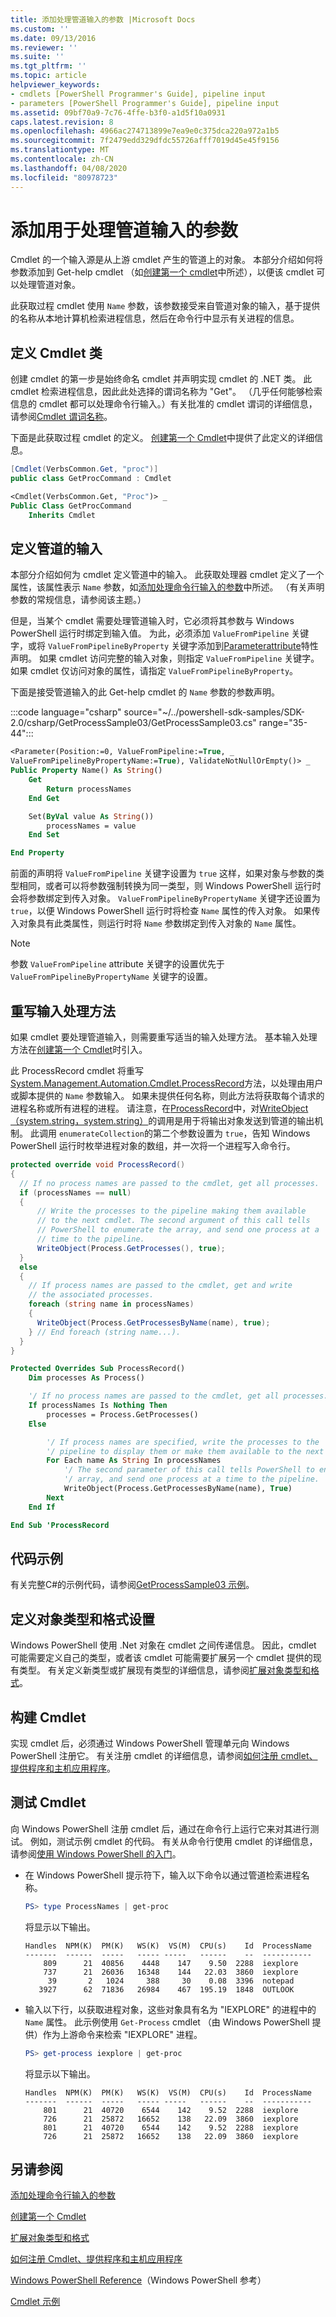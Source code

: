 ```yaml
---
title: 添加处理管道输入的参数 |Microsoft Docs
ms.custom: ''
ms.date: 09/13/2016
ms.reviewer: ''
ms.suite: ''
ms.tgt_pltfrm: ''
ms.topic: article
helpviewer_keywords:
- cmdlets [PowerShell Programmer's Guide], pipeline input
- parameters [PowerShell Programmer's Guide], pipeline input
ms.assetid: 09bf70a9-7c76-4ffe-b3f0-a1d5f10a0931
caps.latest.revision: 8
ms.openlocfilehash: 4966ac274713899e7ea9e0c375dca220a972a1b5
ms.sourcegitcommit: 7f2479edd329dfdc55726afff7019d45e45f9156
ms.translationtype: MT
ms.contentlocale: zh-CN
ms.lasthandoff: 04/08/2020
ms.locfileid: "80978723"
---
```

# <a name="adding-parameters-that-process-pipeline-input"></a>添加用于处理管道输入的参数

Cmdlet 的一个输入源是从上游 cmdlet 产生的管道上的对象。 本部分介绍如何将参数添加到 Get-help cmdlet （如[创建第一个 cmdlet](./creating-a-cmdlet-without-parameters.md)中所述），以便该 cmdlet 可以处理管道对象。

此获取过程 cmdlet 使用 `Name` 参数，该参数接受来自管道对象的输入，基于提供的名称从本地计算机检索进程信息，然后在命令行中显示有关进程的信息。

## <a name="defining-the-cmdlet-class"></a>定义 Cmdlet 类

创建 cmdlet 的第一步是始终命名 cmdlet 并声明实现 cmdlet 的 .NET 类。 此 cmdlet 检索进程信息，因此此处选择的谓词名称为 "Get"。 （几乎任何能够检索信息的 cmdlet 都可以处理命令行输入。）有关批准的 cmdlet 谓词的详细信息，请参阅[Cmdlet 谓词名称](./approved-verbs-for-windows-powershell-commands.md)。

下面是此获取过程 cmdlet 的定义。 [创建第一个 Cmdlet](./creating-a-cmdlet-without-parameters.md)中提供了此定义的详细信息。

```csharp
[Cmdlet(VerbsCommon.Get, "proc")]
public class GetProcCommand : Cmdlet
```

```vb
<Cmdlet(VerbsCommon.Get, "Proc")> _
Public Class GetProcCommand
    Inherits Cmdlet
```

## <a name="defining-input-from-the-pipeline"></a>定义管道的输入

本部分介绍如何为 cmdlet 定义管道中的输入。 此获取处理器 cmdlet 定义了一个属性，该属性表示 `Name` 参数，如[添加处理命令行输入的参数](./adding-parameters-that-process-command-line-input.md)中所述。
（有关声明参数的常规信息，请参阅该主题。）

但是，当某个 cmdlet 需要处理管道输入时，它必须将其参数与 Windows PowerShell 运行时绑定到输入值。 为此，必须添加 `ValueFromPipeline` 关键字，或将 `ValueFromPipelineByProperty` 关键字添加到[Parameterattribute](/dotnet/api/System.Management.Automation.ParameterAttribute)特性声明。 如果 cmdlet 访问完整的输入对象，则指定 `ValueFromPipeline` 关键字。 如果 cmdlet 仅访问对象的属性，请指定 `ValueFromPipelineByProperty`。

下面是接受管道输入的此 Get-help cmdlet 的 `Name` 参数的参数声明。

:::code language="csharp" source="~/../powershell-sdk-samples/SDK-2.0/csharp/GetProcessSample03/GetProcessSample03.cs" range="35-44":::

```vb
<Parameter(Position:=0, ValueFromPipeline:=True, _
ValueFromPipelineByPropertyName:=True), ValidateNotNullOrEmpty()> _
Public Property Name() As String()
    Get
        Return processNames
    End Get

    Set(ByVal value As String())
        processNames = value
    End Set

End Property
```

<!-- TODO!!!: review snippet reference  [!CODE [Msh_samplesgetproc03#GetProc03VBNameParameter](Msh_samplesgetproc03#GetProc03VBNameParameter)]  -->

前面的声明将 `ValueFromPipeline` 关键字设置为 `true` 这样，如果对象与参数的类型相同，或者可以将参数强制转换为同一类型，则 Windows PowerShell 运行时会将参数绑定到传入对象。 `ValueFromPipelineByPropertyName` 关键字还设置为 `true`，以便 Windows PowerShell 运行时将检查 `Name` 属性的传入对象。 如果传入对象具有此类属性，则运行时将 `Name` 参数绑定到传入对象的 `Name` 属性。

> [!NOTE]
> 参数 `ValueFromPipeline` attribute 关键字的设置优先于 `ValueFromPipelineByPropertyName` 关键字的设置。

## <a name="overriding-an-input-processing-method"></a>重写输入处理方法

如果 cmdlet 要处理管道输入，则需要重写适当的输入处理方法。 基本输入处理方法在[创建第一个 Cmdlet](./creating-a-cmdlet-without-parameters.md)时引入。

此 ProcessRecord cmdlet 将重写[System.Management.Automation.Cmdlet.ProcessRecord](/dotnet/api/System.Management.Automation.Cmdlet.ProcessRecord)方法，以处理由用户或脚本提供的 `Name` 参数输入。 如果未提供任何名称，则此方法将获取每个请求的进程名称或所有进程的进程。 请注意，在[ProcessRecord](/dotnet/api/System.Management.Automation.Cmdlet.ProcessRecord)中，对[WriteObject （system.string，system.string）](/dotnet/api/system.management.automation.cmdlet.writeobject#System_Management_Automation_Cmdlet_WriteObject_System_Object_System_Boolean_)的调用是用于将输出对象发送到管道的输出机制。 此调用 `enumerateCollection`的第二个参数设置为 `true`，告知 Windows PowerShell 运行时枚举进程对象的数组，并一次将一个进程写入命令行。

```csharp
protected override void ProcessRecord()
{
  // If no process names are passed to the cmdlet, get all processes.
  if (processNames == null)
  {
      // Write the processes to the pipeline making them available
      // to the next cmdlet. The second argument of this call tells
      // PowerShell to enumerate the array, and send one process at a
      // time to the pipeline.
      WriteObject(Process.GetProcesses(), true);
  }
  else
  {
    // If process names are passed to the cmdlet, get and write
    // the associated processes.
    foreach (string name in processNames)
    {
      WriteObject(Process.GetProcessesByName(name), true);
    } // End foreach (string name...).
  }
}
```

```vb
Protected Overrides Sub ProcessRecord()
    Dim processes As Process()

    '/ If no process names are passed to the cmdlet, get all processes.
    If processNames Is Nothing Then
        processes = Process.GetProcesses()
    Else

        '/ If process names are specified, write the processes to the
        '/ pipeline to display them or make them available to the next cmdlet.
        For Each name As String In processNames
            '/ The second parameter of this call tells PowerShell to enumerate the
            '/ array, and send one process at a time to the pipeline.
            WriteObject(Process.GetProcessesByName(name), True)
        Next
    End If

End Sub 'ProcessRecord
```

## <a name="code-sample"></a>代码示例

有关完整C#的示例代码，请参阅[GetProcessSample03 示例](./getprocesssample03-sample.md)。

## <a name="defining-object-types-and-formatting"></a>定义对象类型和格式设置

Windows PowerShell 使用 .Net 对象在 cmdlet 之间传递信息。 因此，cmdlet 可能需要定义自己的类型，或者该 cmdlet 可能需要扩展另一个 cmdlet 提供的现有类型。 有关定义新类型或扩展现有类型的详细信息，请参阅[扩展对象类型和格式](/previous-versions//ms714665(v=vs.85))。

## <a name="building-the-cmdlet"></a>构建 Cmdlet

实现 cmdlet 后，必须通过 Windows PowerShell 管理单元向 Windows PowerShell 注册它。 有关注册 cmdlet 的详细信息，请参阅[如何注册 cmdlet、提供程序和主机应用程序](/previous-versions//ms714644(v=vs.85))。

## <a name="testing-the-cmdlet"></a>测试 Cmdlet

向 Windows PowerShell 注册 cmdlet 后，通过在命令行上运行它来对其进行测试。 例如，测试示例 cmdlet 的代码。 有关从命令行使用 cmdlet 的详细信息，请参阅[使用 Windows PowerShell 的入门](/powershell/scripting/getting-started/getting-started-with-windows-powershell)。

- 在 Windows PowerShell 提示符下，输入以下命令以通过管道检索进程名称。

  ```powershell
  PS> type ProcessNames | get-proc
  ```

  将显示以下输出。

  ```
  Handles  NPM(K)  PM(K)   WS(K)  VS(M)  CPU(s)    Id  ProcessName
  -------  ------  -----   ----- -----   ------    --  -----------
      809      21  40856    4448    147    9.50  2288  iexplore
      737      21  26036   16348    144   22.03  3860  iexplore
       39       2   1024     388     30    0.08  3396  notepad
     3927      62  71836   26984    467  195.19  1848  OUTLOOK
  ```

- 输入以下行，以获取进程对象，这些对象具有名为 "IEXPLORE" 的进程中的 `Name` 属性。 此示例使用 `Get-Process` cmdlet （由 Windows PowerShell 提供）作为上游命令来检索 "IEXPLORE" 进程。

  ```powershell
  PS> get-process iexplore | get-proc
  ```

  将显示以下输出。

  ```
  Handles  NPM(K)  PM(K)   WS(K)  VS(M)  CPU(s)    Id  ProcessName
  -------  ------  -----   ----- -----   ------    --  -----------
      801      21  40720    6544    142    9.52  2288  iexplore
      726      21  25872   16652    138   22.09  3860  iexplore
      801      21  40720    6544    142    9.52  2288  iexplore
      726      21  25872   16652    138   22.09  3860  iexplore
  ```

## <a name="see-also"></a>另请参阅

[添加处理命令行输入的参数](./adding-parameters-that-process-command-line-input.md)

[创建第一个 Cmdlet](./creating-a-cmdlet-without-parameters.md)

[扩展对象类型和格式](/previous-versions//ms714665(v=vs.85))

[如何注册 Cmdlet、提供程序和主机应用程序](/previous-versions//ms714644(v=vs.85))

[Windows PowerShell Reference](../windows-powershell-reference.md)（Windows PowerShell 参考）

[Cmdlet 示例](./cmdlet-samples.md)
